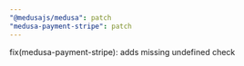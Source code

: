 ```yaml
---
"@medusajs/medusa": patch
"medusa-payment-stripe": patch
---
```


fix(medusa-payment-stripe): adds missing undefined check

